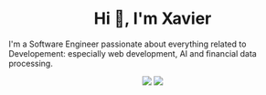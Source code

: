 <h1 align="center">Hi 👋, I'm Xavier</h1>
<p>I'm a Software Engineer passionate about everything related to Developement: especially web development, AI and financial data processing.</p>


<p align="center">
 <img src="https://skillicons.dev/icons?i=git,kubernetes,docker,mysql,mongodb,sqlite,aws,firebase,linux" />
 <img src="https://skillicons.dev/icons?i=html,css,javascript,php,flask,java,jest,laravel,express,nodejs,react" />
</p>
 
 
 
